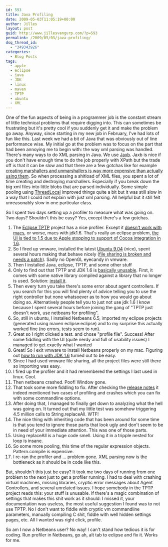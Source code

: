 ```yaml
---
id: 593
title: Java Profiling
date: 2009-05-03T11:05:19+00:00
author: Jilles
layout: post
guid: http://www.jillesvangurp.com/?p=593
permalink: /2009/05/03/java-profiling/
dsq_thread_id:
  - "349343926"
categories:
  - Blog Posts
tags:
  - apple
  - eclipse
  - java
  - JDK
  - linux
  - maven
  - TPTP
  - ubuntu
  - XML
---
```

One of the fun aspects of being in a programmer job is the constant stream of little technical problems that require digging into. This can sometimes be frustrating but it's pretty cool if you suddenly get it and make the problem go away. Anyway, since starting in my new job in February, I've had lots of fun like this. Last week we had a bit of Java that was obviously out of line performance wise. My initial go at the problem was to focus on the part that had been annoying me to begin with: the way xml parsing was handled. There's many ways to do XML parsing in Java. We use <a href="https://jaxb.dev.java.net/">Jaxb</a>. Jaxb is nice if you don't have enough time to do the job properly with XPath but the trade off is that it can be slow and that there are a few gotchas like for example <a href="https://wsit.dev.java.net/servlets/ReadMsg?list=dev&msgNo=66">creating marshallers and unmarshallers is way more expensive than actually using them</a>. So when processing a shitload of XML files, you spent a lot of time creating and destroying marshallers. Especially if you break down the big xml files into little blobs that are parsed individually. Some simple pooling using <a href="http://java.sun.com/javase/6/docs/api/java/lang/ThreadLocal.html">ThreadLocal</a> improved things quite a bit but it was still slow in a way that I could not explain with just xml parsing.  All helpful but it still felt unreasonably slow in one particular class.

So I spent two days setting up a profiler to measure what was going on. Two days? Shouldn't this be easy? Yes, except there's a few gotchas.
<ol>
	<li>The <a href="http://www.eclipse.org/tptp/">Eclipse TPTP</a> project has a nice profiler. Except it <a href="http://dev.eclipse.org/newslists/news.eclipse.tptp/msg07162.html">doesn't work with macs</a>, or worse, macs with jdk1.6. That's really an eclipse problem, <a href="http://blog.kischuk.com/2008/05/08/running-eclipse-on-macbooks-with-java-6/">the UI is tied to 1.5 due to Apple stopping to support of Cocoa integration in 1.6</a>.</li>
	<li>So I fired up vmware, installed the latest <a href="http://arstechnica.com/open-source/news/2009/04/ubuntu-904-release-candidate-arrives.ars">Ubuntu 9.04</a> (nice), spent several hours making that behave nicely (<a href="http://laptopbisnis.blogspot.com/2009/04/ubuntu-904-beta-in-vmware-fusion.html">file sharing is broken and needs a patch</a>). Sadly no OpenGL eyecandy in vmware.</li>
	<li>Then I installed Java, eclipse, TPTP, and some other stuff</li>
	<li>Only to find out that TPTP and JDK 1.6 is <a href="http://www.nabble.com/Utterly-fail-to-set-up-a-TPTP-URL-Test-td21357057.html">basically unusable</a>. First, it comes with some native library compiled against a library that no longer is used. Solution: <a href="http://jordilin.wordpress.com/2009/01/01/eclipse-ganymede-tptp-and-ubuntu-810-intrepid-ibex/">install it</a>.</li>
	<li>Then every turn you take there's some error about agent controllers. If you search for this you will find plenty of advice telling you to use the right controller but none whatsoever as to how you would go about doing so. Alternatively people tell you to just not use jdk 1.6 I know because I spent several hours before joining the gang of "TPTP just doesn't work, use netbeans for profiling".</li>
	<li>So, still in ubuntu, I installed Netbeans 6.5, imported my eclipse projects (generated using maven eclipse:eclipse) and to my surprise this actually worked fine (no errors, tests seem to run).</li>
	<li>Great so I right clicked a test. and chose "profile file". Success! After some fiddling with the UI (quite nerdy and full of usability issues) I managed to get exactly what I wanted</li>
	<li>Great! So I exit vmware to install Netbeans properly on my mac. Figuring out <a href="http://devblog.point2.com/2009/02/17/defaulting-to-jdk-16-in-netbeans-65-on-osx/">how to run with JDK 1.6</a> turned out to be easy.</li>
	<li>Since I had used vmware file sharing, all the project files were still there so importing was easy.</li>
	<li>I fired up the profiler and it had remembered the settings I last used in linux. Cool.</li>
	<li>Then netbeans crashed. Poof! Window gone.</li>
	<li>That took some more fiddling to fix. After checking the <a href="http://www.netbeans.org/community/releases/65/relnotes.html#known_issues-core">release notes</a> it indeed mentioned two cases of profiling and crashes which you can fix with some commandline options.</li>
	<li>After doing that, I managed to finally get down to analyzing what the hell was going on. It turned out that my little test was somehow triggering 4.5 million calls to String.replaceAll. WTF!</li>
	<li>The nice thing with inheriting code that has been around for some time is that you tend to ignore those parts that look ugly and don't seem to be in need of your immediate attention. This was one of those parts.</li>
	<li>Using replaceAll is a huge code smell. Using it in a tripple nested for loop is insane.</li>
	<li>So some more pooling, this time of the regular expression objects. Pattern.compile is expensive.</li>
	<li>I re-ran the profiler and ... problem gone. XML parsing now is the bottleneck as it should be in code like this.</li>
</ol>

But, shouldn't this just be easy? It took me two days of running from one problem to the next just to get a profiler running. I had to deal with crashing virtual machines, missing libraries, cryptic error messages about Agent Controllers, and several unrelated issues. I hope somebody in the TPTP project reads this: your stuff is unusable. If there's a magic combination of settings that makes this shit work as it should: I missed it, your documentation was useless, the most useful suggestion I found was to not use TPTP. No I don't want to fiddle with cryptic vm commandline parameters, manually compiling C shit, fiddle with well hidden settings pages, etc. All I wanted was right click, profile.

So am I now a Netbeans user? No way! I can't stand how tedious it is for coding. Run profiler in Netbeans, go ah, alt tab to eclipse and fix it. Works for me.



